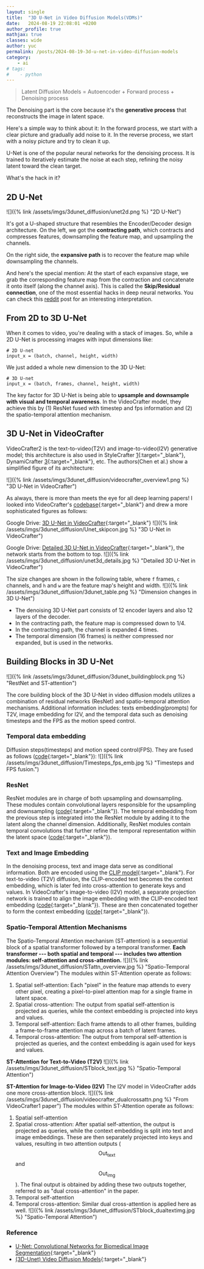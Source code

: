 ```yaml
---
layout: single
title:  "3D U-Net in Video Diffusion Models(VDMs)"
date:   2024-08-19 22:08:01 +0200
author_profile: true
mathjax: true
classes: wide
author: yuc
permalink: /posts/2024-08-19-3d-u-net-in-video-diffusion-models
category:
    - ai
# tags:
#    - python
---
```


> Latent Diffusion Models = Autoencoder + Forward process + Denoising process

The Denoising part is the core because it's the **generative process** that reconstructs the image in latent space.

Here's a simple way to think about it: In the forward process, we start with a clear picture and gradually add noise to it. In the reverse process, we start with a noisy picture and try to clean it up.

U-Net is one of the popular neural networks for the denoising process. It is trained to iteratively estimate the noise at each step, refining the noisy latent toward the clean target.

What's the hack in it?


## 2D U-Net
![]({% link /assets/imgs/3dunet_diffusion/unet2d.png %} "2D U-Net")

It's got a U-shaped structure that resembles the Encoder/Decoder design architecture. On the left, we got the **contracting path**, which contracts and compresses features, downsampling the feature map, and upsampling the channels.

On the right side, the **expansive path** is to recover the feature map while downsampling the channels.

And here's the special mention: At the start of each expansive stage, we grab the corresponding feature map from the contraction and concatenate it onto itself (along the channel axis). This is called the **Skip/Residual connection**, one of the most essential hacks in deep neural networks. You can check this [reddit](https://www.reddit.com/r/learnmachinelearning/comments/x0q39m/comment/im9czaj/?utm_source=share&utm_medium=web3x&utm_name=web3xcss&utm_term=1&utm_content=share_button) post for an interesting interpretation.


<!-- |              |  f |     c     |    h   |    w   |                  |  f |      c     |    h   |    w   |              |
|:------------:|:--:|:---------:|:------:|:------:|:----------------:|:--:|:----------:|:------:|:------:|:------------:|
|   Encoder-0  | 16 |   4->320   |   40   |   64   | --Concate on c-> | 16 |  640->320  |   40   |   64   |  Decoder-11  |
|   Encoder-1  | 16 |    320    |   40   |   64   | --Concate on c-> | 16 |  640->320  |   40   |   64   |  Decoder-10  |
|   Encoder-2  | 16 |    320    |   40   |   64   | --Concate on c-> | 16 |  960->320  |   40   |   64   |   Decoder-9  |
|   Encoder-3  | 16 |    320    | 40->20 | 64->32 | --Concate on c-> | 16 |  960->640  | 20->40 | 32->64 |   Decoder-8  |
|   Encoder-4  | 16 |  320->640 |   20   |   32   | --Concate on c-> | 16 |  1280->640 |   20   |   32   |   Decoder-7  |
|   Encoder-5  | 16 |    640    |   20   |   32   | --Concate on c-> | 16 |  1920->640 |   20   |   32   |   Decoder-6  |
|   Encoder-6  | 16 |    640    | 20->10 | 32->16 | --Concate on c-> | 16 | 2560->1280 | 10->20 | 16->32 |   Decoder-5  |
|   Encoder-7  | 16 | 640->1280 |   10   |   16   | --Concate on c-> | 16 | 2560->1280 |   10   |   16   |   Decoder-4  |
|   Encoder-8  | 16 |    1280   |   10   |   16   | --Concate on c-> | 16 | 2560->1280 |   10   |   16   |   Decoder-3  |
|   Encoder-9  | 16 |    1280   |  10->5 |  16->8 | --Concate on c-> | 16 | 2560->1280 |  5->10 |  8->16 |   Decoder-2  |
|  Encoder-10  | 16 |    1280   |    5   |    8   | --Concate on c-> | 16 | 2560->1280 |    5   |    8   |   Decoder-1  |
|  Encoder-11  | 16 |    1280   |    5   |    8   | --Concate on c-> | 16 | 2560->1280 |    5   |    8   |   Decoder-0  |
| Middle Block | 16 |    1280   |    5   |    8   | No Concatenation | 16 |    1280    |    5   |    8   | Middle Block |-->


## From 2D to 3D U-Net

When it comes to video, you're dealing with a stack of images. So, while a 2D U-Net is processing images with input dimensions like:
```
# 2D U-net
input_x = (batch, channel, height, width)
```
We just added a whole new dimension to the 3D U-Net:
```
# 3D U-net
input_x = (batch, frames, channel, height, width)
```
The key factor for 3D U-Net is being able to **upsample and downsample with visual and temporal awareness**. In the VideoCrafter model, they achieve this by (1) ResNet fused with timestep and fps information and (2) the spatio-temporal attention mechanism.


## 3D U-Net in VideoCrafter
VideoCrafter2 is the text-to-video(T2V) and image-to-video(I2V) generative model; this architecture is also used in StyleCrafter [1](https://arxiv.org/abs/2312.00330){:target="_blank"}, DynamiCrafter [3](https://arxiv.org/abs/2310.12190){:target="_blank"}, etc. The authors(Chen et al.) show a simplified figure of its architecture:

![]({% link /assets/imgs/3dunet_diffusion/videocrafter_overview1.png %} "3D U-Net in VideoCrafter")

As always, there is more than meets the eye for all deep learning papers! I looked into VideoCrafter's [codebase](https://github.com/AILab-CVC/VideoCrafter){:target="_blank"} and drew a more sophisticated figures as follows:

Google Drive: [3D U-Net in VideoCrafter](https://drive.google.com/file/d/1DUwz0NqpvYYC1DO5IQSItORpL2nW-G5C/view?usp=drive_link){:target="_blank"}
![]({% link /assets/imgs/3dunet_diffusion/Unet_skipcon.jpg %} "3D U-Net in VideoCrafter")

Google Drive: [Detailed 3D U-Net in VideoCrafter](https://drive.google.com/file/d/1d9w8vV4qXRoMuf3Ypu-WZZTwx0RNnmzx/view?usp=drive_link){:target="_blank"}, the network starts from the bottom to top.
![]({% link /assets/imgs/3dunet_diffusion/unet3d_details.jpg %} "Detailed 3D U-Net in VideoCrafter")

The size changes are shown in the following table, where `f` frames, `c` channels, and `h` and `w` are the feature map's height and width.
![]({% link /assets/imgs/3dunet_diffusion/3dunet_table.png %} "Dimension changes in 3D U-Net")

- The denoising 3D U-Net part consists of 12 encoder layers and also 12 layers of the decoder. 
- In the contracting path, the feature map is compressed down to 1/4.
- In the contracting path, the channel is expanded 4 times. 
- The temporal dimension (16 frames) is neither compressed nor expanded, but is used in the networks.


## Building Blocks in 3D U-Net
![]({% link /assets/imgs/3dunet_diffusion/3dunet_buildingblock.png %} "RestNet and ST-attention")

The core building block of the 3D U-Net in video diffusion models utilizes a combination of residual networks (ResNet) and spatio-temporal attention mechanisms. Additional information includes: texts embedding(prompts) for T2V, image embedding for I2V, and the temporal data such as denoising timesteps and the FPS as the motion speed control.

### Temporal data embedding
Diffusion steps(timesteps) and motion speed control(FPS). They are fused as follows ([code](https://github.com/AILab-CVC/VideoCrafter/blob/11bcd76fc62fb98b9715b994afe45b4fa081120c/lvdm/models/utils_diffusion.py#L8){:target="_blank"}):
![]({% link /assets/imgs/3dunet_diffusion/Timesteps_fps_emb.jpg %} "Timesteps and FPS fusion.")

### ResNet
ResNet modules are in charge of both upsampling and downsampling. These modules contain convolutional layers responsible for the upsampling and downsampling ([code](https://github.com/AILab-CVC/VideoCrafter/blob/11bcd76fc62fb98b9715b994afe45b4fa081120c/lvdm/basics.py#L36){:target="_blank"}). The temporal embedding from the previous step is integrated into the ResNet module by adding it to the latent along the channel dimension. Additionally, ResNet modules contain temporal convolutions that further refine the temporal representation within the latent space ([code](https://github.com/AILab-CVC/VideoCrafter/blob/11bcd76fc62fb98b9715b994afe45b4fa081120c/lvdm/modules/networks/openaimodel3d.py#L230){:target="_blank"}).


### Text and Image Embedding
In the denoising process, text and image data serve as conditional information. Both are encoded using the [CLIP model](https://huggingface.co/docs/transformers/en/model_doc/clip){:target="_blank"}. For text-to-video (T2V) diffusion, the CLIP-encoded text becomes the context embedding, which is later fed into cross-attention to generate keys and values. In VideoCrafter's image-to-video (I2V) model, a separate projection network is trained to align the image embedding with the CLIP-encoded text embedding ([code](https://github.com/AILab-CVC/VideoCrafter/blob/11bcd76fc62fb98b9715b994afe45b4fa081120c/lvdm/models/ddpm3d.py#L692){:target="_blank"}). These are then concatenated together to form the context embedding ([code](https://github.com/AILab-CVC/VideoCrafter/blob/11bcd76fc62fb98b9715b994afe45b4fa081120c/scripts/evaluation/funcs.py#L34){:target="_blank"}).


### Spatio-Temporal Attention Mechanisms
The Spatio-Temporal Attention mechanism (ST-attention) is a sequential block of a spatial transformer followed by a temporal transformer. **Each transformer --- both spatial and temporal --- includes two attention modules: self-attention and cross-attention.**
![]({% link /assets/imgs/3dunet_diffusion/STattn_overview.jpg %} "Spatio-Temporal Attention Overview")
The modules within ST-Attention operate as follows:
1. Spatial self-attention: Each "pixel" in the feature map attends to every other pixel, creating a pixel-to-pixel attention map for a single frame in latent space.
2. Spatial cross-attention: The output from spatial self-attention is projected as queries, while the context embedding is projected into keys and values.
3. Temporal self-attention: Each frame attends to all other frames, building a frame-to-frame attention map across a batch of latent frames.
4. Temporal cross-attention: The output from temporal self-attention is projected as queries, and the context embedding is again used for keys and values.

**ST-Attention for Text-to-Video (T2V)**
![]({% link /assets/imgs/3dunet_diffusion/STblock_text.jpg %} "Spatio-Temporal Attention")

**ST-Attention for Image-to-Video (I2V)**
The I2V model in VideoCrafter adds one more cross-attention block.
![]({% link /assets/imgs/3dunet_diffusion/videocrafter_dualcrossattn.png %} "From VideoCrafter1 paper")
The modules within ST-Attention operate as follows:
1. Spatial self-attention
2. Spatial cross-attention: After spatial self-attention, the output is projected as queries, while the context embedding is split into text and image embeddings. These are then separately projected into keys and values, resulting in two attention outputs ($$\text{Out}_{\text{text}}$$ and $$\text{Out}_{\text{img}}$$). The final output is obtained by adding these two outputs together, referred to as "dual cross-attention" in the paper.
3. Temporal self-attention
4. Temporal cross-attention: Similar dual cross-attention is applied here as well. 
![]({% link /assets/imgs/3dunet_diffusion/STblock_dualtextimg.jpg %} "Spatio-Temporal Attention")


### Reference
- [U-Net: Convolutional Networks for Biomedical Image Segmentation](https://arxiv.org/abs/1505.04597){:target="_blank"}
- [(3D-Unet) Video Diffusion Models](https://arxiv.org/abs/2204.03458){:target="_blank"}


